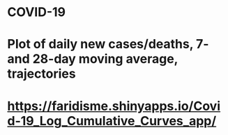 # COVID-19
# Plot of daily new cases/deaths, 7- and 28-day moving average, trajectories
# https://faridisme.shinyapps.io/Covid-19_Log_Cumulative_Curves_app/
